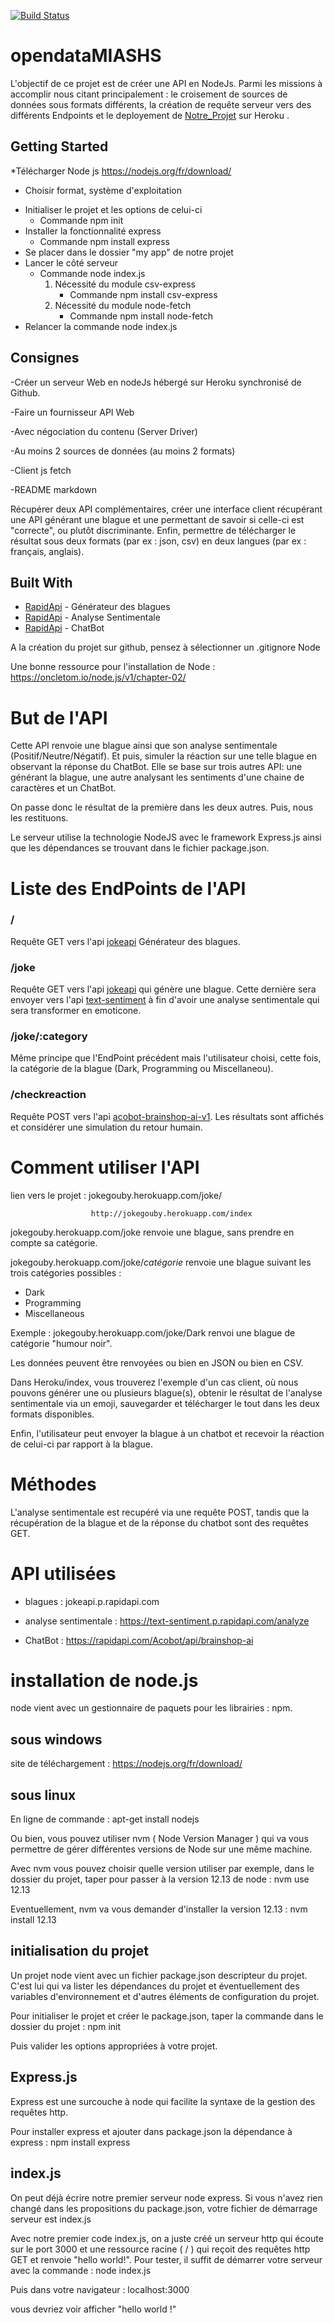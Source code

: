 
[![Build Status](https://travis-ci.org/boennemann/badges.svg?branch=master)](https://travis-ci.org/boennemann/badges)

# opendataMIASHS

L'objectif de ce projet est de créer une API en NodeJs. Parmi les missions à accomplir nous citant principalement : le croisement de sources de données sous formats différents, la création de requête serveur vers des différents Endpoints et le deployement de [Notre_Projet](http://jokegouby.herokuapp.com/index) sur Heroku .

## Getting Started

*Télécharger Node js  https://nodejs.org/fr/download/ 
  - Choisir format, système d'exploitation
* Initialiser le projet et les options de celui-ci
  - Commande npm init
* Installer la fonctionnalité express
  - Commande npm install express
* Se placer dans le dossier "my app" de notre projet
* Lancer le côté serveur
  - Commande node index.js
    1) Nécessité du module csv-express
        - Commande npm install csv-express
    2) Nécessité du module node-fetch
        - Commande npm install node-fetch
* Relancer la commande node index.js

## Consignes

-Créer un serveur Web en nodeJs hébergé sur Heroku synchronisé de Github.

-Faire un fournisseur API Web

-Avec négociation du contenu (Server Driver)

-Au moins 2 sources de données (au moins 2 formats)

-Client js fetch

-README markdown

Récupérer deux API complémentaires, créer une interface client récupérant une API générant une blague et une permettant de savoir si celle-ci est "correcte", ou plutôt discriminante. Enfin, permettre de télécharger le résultat sous deux formats (par ex : json, csv) en deux langues (par ex : français, anglais). 

## Built With

* [RapidApi](https://jokeapi.p.rapidapi.com/category/Any) - Générateur des blagues
* [RapidApi](https://text-sentiment.p.rapidapi.com/analyze) - Analyse Sentimentale
* [RapidApi](https://acobot-brainshop-ai-v1.p.rapidapi.com/get) - ChatBot

A la création du projet sur github, pensez à sélectionner un .gitignore Node

Une bonne ressource pour l'installation de Node : https://oncletom.io/node.js/v1/chapter-02/


# But de l'API

Cette API renvoie une blague ainsi que son analyse sentimentale (Positif/Neutre/Négatif). Et puis, simuler la réaction sur une telle blague en observant la réponse du ChatBot.
Elle se base sur trois autres API: une générant la blague, une autre analysant les sentiments d'une chaine de caractères et un ChatBot.

On passe donc le résultat de la première dans les deux autres. Puis, nous les restituons. 

Le serveur utilise la technologie NodeJS avec le framework Express.js ainsi que les dépendances se trouvant dans le fichier package.json.

# Liste des EndPoints de l'API

### /
Requête GET vers l'api [jokeapi](https://jokeapi.p.rapidapi.com/category/Any) Générateur des blagues.

### /joke
Requête GET vers l'api [jokeapi](https://jokeapi.p.rapidapi.com/category/Any) qui génère une blague. Cette dernière sera envoyer vers l'api [text-sentiment](https://text-sentiment.p.rapidapi.com/analyze) à fin d'avoir une analyse sentimentale qui sera transformer en emoticone.

### /joke/:category
Même principe que l'EndPoint précédent mais l'utilisateur choisi, cette fois, la catégorie de la blague (Dark, Programming ou Miscellaneou).

### /checkreaction
Requête POST vers l'api [acobot-brainshop-ai-v1](https://acobot-brainshop-ai-v1.p.rapidapi.com/get). Les résultats sont affichés et considérer une simulation du retour humain.


# Comment utiliser l'API

lien vers le projet : jokegouby.herokuapp.com/joke/

                      http://jokegouby.herokuapp.com/index

jokegouby.herokuapp.com/joke renvoie une blague, sans prendre en compte sa catégorie.

jokegouby.herokuapp.com/joke/*catégorie* renvoie une blague suivant les trois catégories possibles :
  - Dark
  - Programming
  - Miscellaneous

Exemple :
  jokegouby.herokuapp.com/joke/Dark renvoi une blague de catégorie "humour noir".
  
Les données peuvent être renvoyées ou bien en JSON ou bien en CSV.

Dans Heroku/index, vous trouverez l'exemple d'un cas client, où nous pouvons générer une ou plusieurs blague(s), obtenir le résultat de l'analyse sentimentale via un emoji, sauvegarder et télécharger le tout dans les deux formats disponibles.

Enfin, l'utilisateur peut envoyer la blague à un chatbot et recevoir la réaction de celui-ci par rapport à la blague.

# Méthodes

L'analyse sentimentale est recupéré via une requête POST, tandis que la récupération de la blague et de la réponse du chatbot sont des requêtes GET.

# API utilisées

- blagues : jokeapi.p.rapidapi.com

- analyse sentimentale : https://text-sentiment.p.rapidapi.com/analyze

- ChatBot : https://rapidapi.com/Acobot/api/brainshop-ai


# installation de node.js

node vient avec un gestionnaire de paquets pour les librairies : npm.

## sous windows
 
site de téléchargement : https://nodejs.org/fr/download/

## sous linux

En ligne de commande : apt-get install nodejs

Ou bien, vous pouvez utiliser nvm ( Node Version Manager ) qui va vous permettre de gérer différentes versions de Node sur une même machine. 

Avec nvm vous pouvez choisir quelle version utiliser par exemple, dans le dossier du projet, taper pour passer à la version 12.13 de node : nvm use 12.13

Eventuellement, nvm va vous demander d'installer la version 12.13 : nvm install 12.13

## initialisation du projet

Un projet node vient avec un fichier package.json descripteur du projet. C'est lui qui va lister les dépendances du projet et éventuellement des variables d'environnement et d'autres éléments de configuration du projet.

Pour initialiser le projet et créer le package.json, taper la commande dans le dossier du projet : npm init

Puis valider les options appropriées à votre projet.

## Express.js

Express est une surcouche à node qui facilite la syntaxe de la gestion des requêtes http. 

Pour installer express et ajouter dans package.json la dépendance à express : npm install express

## index.js

On peut déjà écrire notre premier serveur node express. Si vous n'avez rien changé dans les propositions du package.json, votre fichier de démarrage serveur est index.js

Avec notre premier code index.js, on a juste créé un serveur http qui écoute sur le port 3000 et une ressource racine ( / ) qui reçoit des requêtes http GET et renvoie "hello world!". Pour tester, il suffit de démarrer votre serveur avec la commande : node index.js

Puis dans votre navigateur : localhost:3000

vous devriez voir afficher "hello world !"
